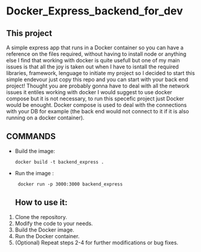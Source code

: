 # Docker_Express_backend_for_dev
## This project
 A simple express app that runs in a Docker container  so you can have a reference  on the files required, without having to install node or anything else
 I find that working with docker is quite usefull but one of my main issues is that all the joy is taken out when I have to isntall the required libraries, framework, lenguage to initiate my project
 so I decided to start this simple endevour just copy this repo and you can start with your back end project!
 Thought you are probably gonna have to deal with all the network issues it entiles working with docker 
 I would suggest to use docker compose but it is not necessary, to run this specefic project just Docker would be enought. Docker compose is used to deal with the connections with your DB for example (the back end would not connect to it if it is also running on a docker container).

 ## COMMANDS
 - Build the image:

       docker build -t backend_express .

- Run the image :
  
       docker run -p 3000:3000 backend_express

  ## How to use it:

1. Clone the repository.
2. Modify the code to your needs.
3. Build the Docker image.
4. Run the Docker container.
5. (Optional) Repeat steps 2-4 for further modifications or bug fixes.
